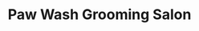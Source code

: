 ---
title: "Paw Wash Grooming Salon"
url: /manchester/paw-wash-grooming-salon/
shop: pet grooming
---